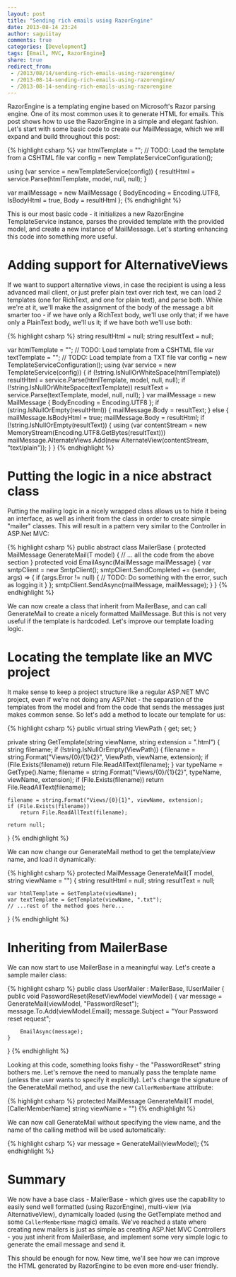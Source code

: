 ```yaml
---
layout: post
title: "Sending rich emails using RazorEngine"
date: 2013-08-14 23:24
author: saguiitay
comments: true
categories: [Development]
tags: [Email, MVC, RazorEngine]
share: true
redirect_from:
 - /2013/08/14/sending-rich-emails-using-razorengine/
 - /2013-08-14-sending-rich-emails-using-razorengine/
 - /2013-08-14-sending-rich-emails-using-razorengine
---
```

RazorEngine is a templating engine based on Microsoft's Razor parsing engine. One of its most common uses it to generate HTML for emails.
This post shows how to use the RazorEngine in a simple and elegant fashion. Let's start with some basic code to create our MailMessage,
which we will expand and build throughout this post:

{% highlight csharp %}
var htmlTemplate = ""; 
// TODO: Load the template from a CSHTML file
var config = new TemplateServiceConfiguration();

using (var service = newTemplateService(config))
{
	resultHtml = service.Parse(htmlTemplate, model, null, null);
}

var mailMessage = new MailMessage
	{
		BodyEncoding = Encoding.UTF8,
		IsBodyHtml = true,
		Body = resultHtml
	};
{% endhighlight %}

This is our most basic code - it initializes a new RazorEngine TemplateService instance, parses the provided template with the provided model,
and create a new instance of MailMessage. Let's starting enhancing this code into something more useful.

# Adding support for AlternativeViews

If we want to support alternative views, in case the recipient is using a less advanced mail client, or just prefer plain text over rich text,
we can load 2 templates (one for RichText, and one for plain text), and parse both. While we're at it, we'll make the assignment of the body of
the message a bit smarter too - if we have only a RichText body, we'll use only that; if we have only a PlainText body, we'll us it; if we have both we'll use both:

{% highlight csharp %}
string resultHtml = null;
string resultText = null;

var htmlTemplate = ""; // TODO: Load template from a CSHTML file 
var textTemplate = ""; // TODO: Load template from a TXT file
var config = new TemplateServiceConfiguration(); 
using (var service = new TemplateService(config))
{
	if (!string.IsNullOrWhiteSpace(htmlTemplate))
		resultHtml = service.Parse(htmlTemplate, model, null, null);
	if (!string.IsNullOrWhiteSpace(textTemplate))
		resultText = service.Parse(textTemplate, model, null, null);
}
var mailMessage = new MailMessage
	{
		BodyEncoding = Encoding.UTF8
	};
if (string.IsNullOrEmpty(resultHtml))
{
	mailMessage.Body = resultText;
}
else
{
	mailMessage.IsBodyHtml = true;
	mailMessage.Body = resultHtml;
	if (!string.IsNullOrEmpty(resultText))
	{
		using (var contentStream = new MemoryStream(Encoding.UTF8.GetBytes(resultText)))
			mailMessage.AlternateViews.Add(new AlternateView(contentStream, "text/plain"));
	}
}
{% endhighlight %}

# Putting the logic in a nice abstract class

Putting the mailing logic in a nicely wrapped class allows us to hide it being an interface, as well as inherit from the class in order to
create simple "mailer" classes. This will result in a pattern very similar to the Controller in ASP.Net MVC:

{% highlight csharp %}
public abstract class MailerBase
{
	protected MailMessage GenerateMail<T>(T model)
	{
		// ... all the code from the above section
	}
	protected void EmailAsync(MailMessage mailMessage)
	{
		var smtpClient = new SmtpClient();
		smtpClient.SendCompleted += (sender, args) => 
			{
				if (args.Error != null)
				{
					// TODO: Do something with the error, such as logging it
				}
			};
		smtpClient.SendAsync(mailMessage, mailMessage);
	}
}
{% endhighlight %}

We can now create a class that inherit from MailerBase, and can call GenerateMail to create a nicely formatted MailMessage. 
But this is not very useful if the template is hardcoded. Let's improve our template loading logic.

# Locating the template like an MVC project

It make sense to keep a project structure like a regular ASP.NET MVC project, even if we're not doing any ASP.Net - the separation of the 
templates from the model and from the code that sends the messages just makes common sense. So let's add a method to locate our template for us:

{% highlight csharp %}
public virtual string ViewPath { get; set; } 

private string GetTemplate(string viewName, string extension = ".html")
{
	string filename;
	if (!string.IsNullOrEmpty(ViewPath))
	{
		filename = string.Format("Views/{0}/{1}{2}", ViewPath, viewName, extension);
		if (File.Exists(filename))
			return File.ReadAllText(filename);
	}
	var typeName = GetType().Name;
	filename = string.Format("Views/{0}/{1}{2}", typeName, viewName, extension);
	if (File.Exists(filename))
		return File.ReadAllText(filename);
	
	filename = string.Format("Views/{0}{1}", viewName, extension);
	if (File.Exists(filename))
		return File.ReadAllText(filename);
		
	return null;
}
{% endhighlight %}

We can now change our GenerateMail method to get the template/view name, and load it dynamically:

{% highlight csharp %}
protected MailMessage GenerateMail<T>(T model, string viewName = "")
{
	string resultHtml = null;
	string resultText = null;
	
	var htmlTemplate = GetTemplate(viewName);
	var textTemplate = GetTemplate(viewName, ".txt");
	// ...rest of the method goes here...
}
{% endhighlight %}

# Inheriting from MailerBase

We can now start to use MailerBase in a meaningful way. Let's create a sample mailer class:

{% highlight csharp %}
public class UserMailer : MailerBase, IUserMailer
{
	public void PasswordReset(ResetViewModel viewModel)
	{
		var message = GenerateMail(viewModel, "PasswordReset");
		message.To.Add(viewModel.Email);
		message.Subject = "Your Password reset request";
		
		EmailAsync(message);
	}
}
{% endhighlight %}

Looking at this code, something looks fishy - the "PasswordReset" string bothers me. Let's remove the need to manually pass the template name
(unless the user wants to specify it explicitly). Let's change the signature of the GenerateMail method, and use the new 
`CallerMemberName` attribute:

{% highlight csharp %}
protected MailMessage GenerateMail<T>(T model, [CallerMemberName] string viewName = "") 
{% endhighlight %}

We can now call GenerateMail without specifying the view name, and the name of the calling method will be used automatically:

{% highlight csharp %}
var message = GenerateMail(viewModel);
{% endhighlight %}

# Summary

We now have a base class - MailerBase - which gives use the capability to easily send well formatted (using RazorEngine),
multi-view (via AlternativeView), dynamically loaded (using the GetTemplate method and some `CallerMemberName` magic) emails.
We've reached a state where creating new mailers is just as simple as creating ASP.Net MVC Controllers - you just inherit from MailerBase,
and implement some very simple logic to generate the email message and send it.

This should be enough for now. New time, we'll see how we can improve the HTML generated by RazorEngine to be even more end-user friendly.
